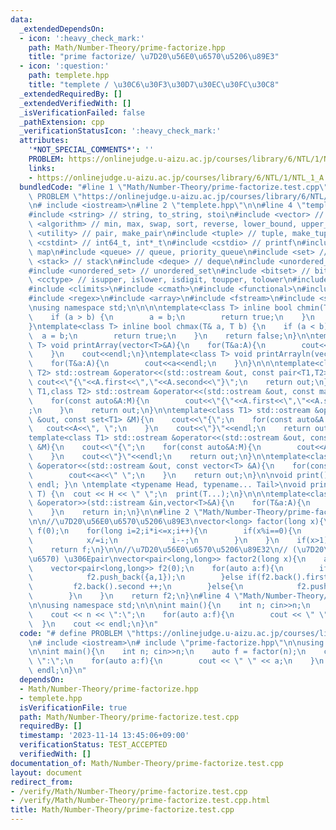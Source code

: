 ```yaml
---
data:
  _extendedDependsOn:
  - icon: ':heavy_check_mark:'
    path: Math/Number-Theory/prime-factorize.hpp
    title: "prime factorize/ \u7D20\u56E0\u6570\u5206\u89E3"
  - icon: ':question:'
    path: templete.hpp
    title: "templete / \u30C6\u30F3\u30D7\u30EC\u30FC\u30C8"
  _extendedRequiredBy: []
  _extendedVerifiedWith: []
  _isVerificationFailed: false
  _pathExtension: cpp
  _verificationStatusIcon: ':heavy_check_mark:'
  attributes:
    '*NOT_SPECIAL_COMMENTS*': ''
    PROBLEM: https://onlinejudge.u-aizu.ac.jp/courses/library/6/NTL/1/NTL_1_A
    links:
    - https://onlinejudge.u-aizu.ac.jp/courses/library/6/NTL/1/NTL_1_A
  bundledCode: "#line 1 \"Math/Number-Theory/prime-factorize.test.cpp\"\n# define\
    \ PROBLEM \"https://onlinejudge.u-aizu.ac.jp/courses/library/6/NTL/1/NTL_1_A\"\
    \n# include <iostream>\n#line 2 \"templete.hpp\"\n\n#line 4 \"templete.hpp\"\n\
    #include <string> // string, to_string, stoi\n#include <vector> // vector\n#include\
    \ <algorithm> // min, max, swap, sort, reverse, lower_bound, upper_bound\n#include\
    \ <utility> // pair, make_pair\n#include <tuple> // tuple, make_tuple\n#include\
    \ <cstdint> // int64_t, int*_t\n#include <cstdio> // printf\n#include <map> //\
    \ map\n#include <queue> // queue, priority_queue\n#include <set> // set\n#include\
    \ <stack> // stack\n#include <deque> // deque\n#include <unordered_map> // unordered_map\n\
    #include <unordered_set> // unordered_set\n#include <bitset> // bitset\n#include\
    \ <cctype> // isupper, islower, isdigit, toupper, tolower\n#include <iomanip>\n\
    #include <climits>\n#include <cmath>\n#include <functional>\n#include <numeric>\n\
    #include <regex>\n#include <array>\n#include <fstream>\n#include <sstream>\n\n\
    \nusing namespace std;\n\n\n\ntemplate<class T> inline bool chmin(T& a, T b) {\n\
    \    if (a > b) {\n        a = b;\n        return true;\n    }\n    return false;\n\
    }\ntemplate<class T> inline bool chmax(T& a, T b) {\n    if (a < b) {\n      \
    \  a = b;\n        return true;\n    }\n    return false;\n}\n\ntemplate<class\
    \ T> void printArray(vector<T>&A){\n    for(T&a:A){\n        cout<<a<<\" \";\n\
    \    }\n    cout<<endl;\n}\ntemplate<class T> void printArrayln(vector<T>&A){\n\
    \    for(T&a:A){\n        cout<<a<<endl;\n    }\n}\n\n\ntemplate<class T1,class\
    \ T2> std::ostream &operator<<(std::ostream &out, const pair<T1,T2> &A){\n   \
    \ cout<<\"{\"<<A.first<<\",\"<<A.second<<\"}\";\n    return out;\n}\n\ntemplate<class\
    \ T1,class T2> std::ostream &operator<<(std::ostream &out, const map<T1,T2> &M){\n\
    \    for(const auto&A:M){\n        cout<<\"{\"<<A.first<<\",\"<<A.second<<\"}\"\
    ;\n    }\n    return out;\n}\n\ntemplate<class T1> std::ostream &operator<<(std::ostream\
    \ &out, const set<T1> &M){\n    cout<<\"{\";\n    for(const auto&A:M){\n     \
    \   cout<<A<<\", \";\n    }\n    cout<<\"}\"<<endl;\n    return out;\n}\n\n\n\
    template<class T1> std::ostream &operator<<(std::ostream &out, const multiset<T1>\
    \ &M){\n    cout<<\"{\";\n    for(const auto&A:M){\n        cout<<A<<\", \";\n\
    \    }\n    cout<<\"}\"<<endl;\n    return out;\n}\n\ntemplate<class T> std::ostream\
    \ &operator<<(std::ostream &out, const vector<T> &A){\n    for(const T &a:A){\n\
    \        cout<<a<<\" \";\n    }\n    return out;\n}\n\nvoid print() { cout <<\
    \ endl; }\n \ntemplate <typename Head, typename... Tail>\nvoid print(Head H, Tail...\
    \ T) {\n  cout << H << \" \";\n  print(T...);\n}\n\n\ntemplate<class T> std::istream\
    \ &operator>>(std::istream &in,vector<T>&A){\n    for(T&a:A){\n        std::cin>>a;\n\
    \    }\n    return in;\n}\n\n#line 2 \"Math/Number-Theory/prime-factorize.hpp\"\
    \n\n//\u7D20\u56E0\u6570\u5206\u89E3\nvector<long> factor(long x){\n    vector<long>\
    \ f(0);\n    for(long i=2;i*i<=x;i++){\n        if(x%i==0){\n            f.push_back(i);\n\
    \            x/=i;\n            i--;\n        }\n    }\n    if(x>1)f.push_back(x);\n\
    \    return f;\n}\n\n//\u7D20\u56E0\u6570\u5206\u89E32\n// (\u7D20\u6570,\u6307\
    \u6570) \u306Epair\nvector<pair<long,long>> factor2(long x){\n    auto f = factor(x);\n\
    \    vector<pair<long,long>> f2(0);\n    for(auto a:f){\n        if(f2.empty()){\n\
    \            f2.push_back({a,1});\n        }else if(f2.back().first==a){\n   \
    \         f2.back().second ++;\n        }else{\n            f2.push_back({a,1});\n\
    \        }\n    }\n    return f2;\n}\n#line 4 \"Math/Number-Theory/prime-factorize.test.cpp\"\
    \n\nusing namespace std;\n\n\nint main(){\n    int n; cin>>n;\n    auto f = factor(n);\n\
    \    cout << n << \":\";\n    for(auto a:f){\n        cout << \" \" << a;\n  \
    \  }\n    cout << endl;\n}\n"
  code: "# define PROBLEM \"https://onlinejudge.u-aizu.ac.jp/courses/library/6/NTL/1/NTL_1_A\"\
    \n# include <iostream>\n# include \"prime-factorize.hpp\"\n\nusing namespace std;\n\
    \n\nint main(){\n    int n; cin>>n;\n    auto f = factor(n);\n    cout << n <<\
    \ \":\";\n    for(auto a:f){\n        cout << \" \" << a;\n    }\n    cout <<\
    \ endl;\n}\n"
  dependsOn:
  - Math/Number-Theory/prime-factorize.hpp
  - templete.hpp
  isVerificationFile: true
  path: Math/Number-Theory/prime-factorize.test.cpp
  requiredBy: []
  timestamp: '2023-11-14 13:45:06+09:00'
  verificationStatus: TEST_ACCEPTED
  verifiedWith: []
documentation_of: Math/Number-Theory/prime-factorize.test.cpp
layout: document
redirect_from:
- /verify/Math/Number-Theory/prime-factorize.test.cpp
- /verify/Math/Number-Theory/prime-factorize.test.cpp.html
title: Math/Number-Theory/prime-factorize.test.cpp
---
```

